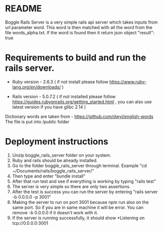 # README

Boggle Rails Server is a very simple rails api server which takes inputs from url parameter word. 
This word is then matched with all the word from the file words_alpha.txt.
If the word is found then it return json object "result": true

Requirements to build and run the rails server. 
======================================================

* Ruby version - 2.6.3 ( if not install please follow https://www.ruby-lang.org/en/downloads/ )

* Rails version - 5.0.7.2 ( if not installed please follow https://guides.rubyonrails.org/getting_started.html , you can also use latest version if you have glibc 2.14 )

Dictionary words are taken from - https://github.com/dwyl/english-words
The file is put into /public folder


Deployment instructions
========================

1. Unzip boggle_rails_server folder on your system.
2. Ruby and rails should be already installed.
3. Go to the folder boggle_rails_server through terminal. Example "cd ~/Documents/rails/boggle_rails_server/"
4. Then type and enter "bundle install"
5. After that run test and see if everything is working by typing "rails test"
6. The server is very simple so there are only two assertions.
7. After the test is success you can run the server by entering "rails server -b 0.0.0.0 -p 3001" 
8. Making the server to run on port 3001 because npm run also on the same port. So if you are in same machine it will be error. You can remove -b 0.0.0.0 if it doesn't work with it.
9. If the server is running successfully, it should show *Listening on tcp://0.0.0.0:3001

